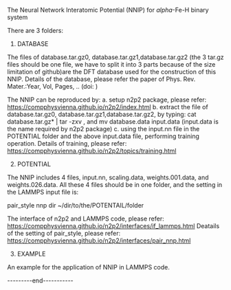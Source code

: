 The Neural Network Interatomic Potential (NNIP) for $alpha$-Fe-H binary system

There are 3 folders:

1. DATABASE

 The files of database.tar.gz0, database.tar.gz1,database.tar.gz2 (the 3 tar.gz files should be one file, we have to split it into 3 parts because of the size limitation of github)are the DFT database used for the construction of this NNIP.
 Details of the database, please refer the paper of Phys. Rev. Mater.:Year,  Vol,  Pages, .. (doi:          )

 The NNIP can be reproduced by:
 a. setup n2p2 package, please refer:  https://compphysvienna.github.io/n2p2/index.html
 b. extract the file of database.tar.gz0, database.tar.gz1,database.tar.gz2, by typing: 
        cat database.tar.gz* | tar -zxv    , and
        mv database.data input.data (input.data is the name required by n2p2 package)
 c. using the input.nn file in the POTENTIAL folder and the above input.data file, performing training operation. 
    Details of training, please refer:  https://compphysvienna.github.io/n2p2/topics/training.html
 
2. POTENTIAL

 The NNIP includes 4 files, input.nn, scaling.data, weights.001.data, and weights.026.data.
 All these 4 files should be in one folder, and the setting in the LAMMPS input file is: 

 pair_style      nnp     dir  ~/dir/to/the/POTENTAIL/folder
 
 The interface of n2p2 and LAMMPS code, please refer: https://compphysvienna.github.io/n2p2/interfaces/if_lammps.html
 Deatails of the setting of pair_style, please refer: https://compphysvienna.github.io/n2p2/interfaces/pair_nnp.html

3. EXAMPLE

 An example for the application of NNIP in LAMMPS code.

---------end-----------
